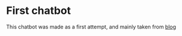 # First chatbot
This chatbot was made as a first attempt, and mainly taken from 
[blog](https://www.projectpro.io/article/python-chatbot-project-learn-to-build-a-chatbot-from-scratch/429)

